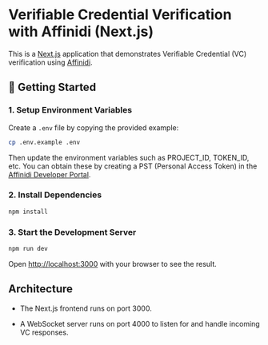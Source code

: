 # Verifiable Credential Verification with Affinidi (Next.js)

This is a [Next.js](https://nextjs.org) application that demonstrates Verifiable Credential (VC) verification using [Affinidi](https://www.affinidi.com).

## 🚀 Getting Started

### 1. Setup Environment Variables

Create a `.env` file by copying the provided example:

```bash
cp .env.example .env
```

Then update the environment variables such as PROJECT_ID, TOKEN_ID, etc. You can obtain these by creating a PST (Personal Access Token) in the [Affinidi Developer Portal](https://portal.affinidi.com).

### 2. Install Dependencies

```bash
npm install
```

### 3. Start the Development Server

```bash
npm run dev
```

Open [http://localhost:3000](http://localhost:3000) with your browser to see the result.

## Architecture

- The Next.js frontend runs on port 3000.

- A WebSocket server runs on port 4000 to listen for and handle incoming VC responses.
